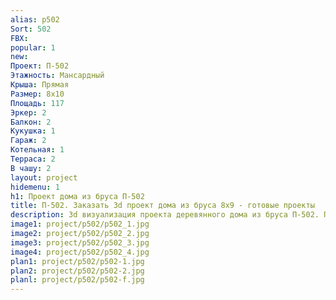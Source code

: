 ```yaml
---
alias: p502
Sort: 502
FBX: 
popular: 1
new: 
Проект: П-502
Этажность: Мансардный
Крыша: Прямая
Размер: 8х10
Площадь: 117
Эркер: 2
Балкон: 2
Кукушка: 1
Гараж: 2
Котельная: 1
Терраса: 2
В чашу: 2
layout: project
hidemenu: 1
h1: Проект дома из бруса П-502
title: П-502. Заказать 3d проект дома из бруса 8х9 - готовые проекты
description: 3d визуализация проекта деревянного дома из бруса П-502. Площадь 117 м2, размер 8х9. Вы можете внести любые изменения в проект.
image1: project/p502/p502_1.jpg
image2: project/p502/p502_2.jpg
image3: project/p502/p502_3.jpg
image4: project/p502/p502_4.jpg
plan1: project/p502/p502-1.jpg
plan2: project/p502/p502-2.jpg
planl: project/p502/p502-f.jpg
---
```

